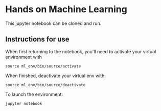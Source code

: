 # Hands on Machine Learning

This jupyter notebook can be cloned and run.

## Instructions for use

When first returning to the notebook, you'll need to activate your virtual environment with 

`source ml_env/bin/source/activate`

When finished, deactivate your virtual env with:

`source ml_env/bin/source/deactivate`

To launch the environment:

`jupyter notebook`


